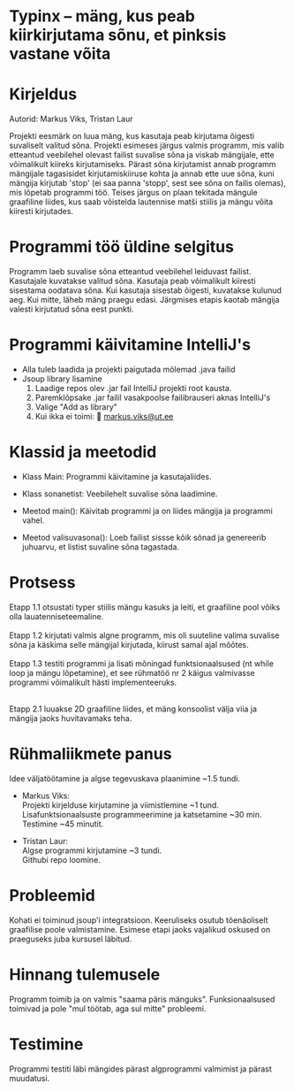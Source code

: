# Typinx – mäng, kus peab kiirkirjutama sõnu, et pinksis vastane võita

# Kirjeldus
Autorid: Markus Viks, Tristan Laur

Projekti eesmärk on luua mäng, kus kasutaja peab kirjutama õigesti suvaliselt valitud sõna. Projekti esimeses järgus valmis programm, mis valib etteantud veebilehel olevast
failist suvalise sõna ja viskab mängijale, ette võimalikult kiireks kirjutamiseks. Pärast sõna kirjutamist annab programm mängijale tagasisidet kirjutamiskiiruse kohta ja annab ette uue
sõna, kuni mängija kirjutab 'stop' (ei saa panna 'stopp', sest see sõna on failis olemas), mis lõpetab programmi töö. Teises järgus on plaan tekitada mängule graafiline liides, kus saab võistelda lautennise matši stiilis ja mängu võita kiiresti kirjutades.

# Programmi töö üldine selgitus

Programm laeb suvalise sõna etteantud veebilehel leiduvast failist.
Kasutajale kuvatakse valitud sõna.
Kasutaja peab võimalikult kiiresti sisestama oodatava sõna.
Kui kasutaja sisestab õigesti, kuvatakse kulunud aeg. Kui mitte, läheb mäng praegu edasi. Järgmises etapis kaotab mängija valesti kirjutatud sõna eest punkti.

# Programmi käivitamine IntelliJ's
- Alla tuleb laadida ja projekti paigutada mõlemad .java failid
- Jsoup library lisamine
  1. Laadige repos olev .jar fail IntelliJ projekti root kausta.
  2. Paremklõpsake .jar failil vasakpoolse failibrauseri aknas IntelliJ's
  3. Valige "Add as library"
  4. Kui ikka ei toimi: 📧 markus.viks@ut.ee
  

# Klassid ja meetodid
- Klass Main:
  Programmi käivitamine ja kasutajaliides.
- Klass sonanetist:
  Veebilehelt suvalise sõna laadimine.

- Meetod main():
    Käivitab programmi ja on liides mängija ja programmi vahel.
- Meetod valisuvasona():
    Loeb failist sissse kõik sõnad ja genereerib juhuarvu, et listist suvaline sõna tagastada.


# Protsess

Etapp 1.1 otsustati typer stiilis mängu kasuks ja leiti, et graafiline pool võiks olla lauatenniseteemaline.<br />
<br />
Etapp 1.2 kirjutati valmis algne programm, mis oli suuteline valima suvalise sõna ja käskima selle mängijal kirjutada, kiirust samal ajal mõõtes.<br />
<br />
Etapp 1.3 testiti programmi ja lisati mõningad funktsionaalsused (nt while loop ja mängu lõpetamine), et see rühmatöö nr 2 käigus valmivasse programmi võimalikult hästi implementeeruks.<br />
<br />

Etapp 2.1 luuakse 2D graafiline liides, et mäng konsoolist välja viia ja mängija jaoks huvitavamaks teha.<br />


# Rühmaliikmete panus
Idee väljatöötamine ja algse tegevuskava plaanimine ~1.5 tundi.

- Markus Viks:<br />
Projekti kirjelduse kirjutamine ja viimistlemine ~1 tund.<br />
Lisafunktsionaalsuste programmeerimine ja katsetamine ~30 min.<br />
Testimine ~45 minutit.

- Tristan Laur:<br />
Algse programmi kirjutamine ~3 tundi.<br />
Githubi repo loomine.

# Probleemid
Kohati ei toiminud jsoup'i integratsioon.
Keeruliseks osutub tõenäoliselt graafilise poole valmistamine. Esimese etapi jaoks vajalikud oskused on praeguseks juba kursusel läbitud.


# Hinnang tulemusele
Programm toimib ja on valmis "saama päris mänguks". Funksionaalsused toimivad ja pole "mul töötab, aga sul mitte" probleemi.

# Testimine
Programmi testiti läbi mängides pärast algprogrammi valmimist ja pärast muudatusi.

